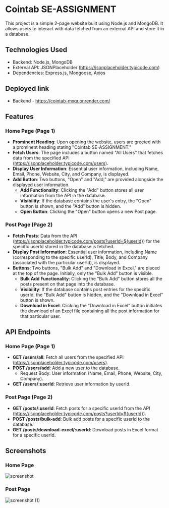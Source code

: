 # Cointab SE-ASSIGNMENT

This project is a simple 2-page website built using Node.js and MongoDB. It allows users to interact with data fetched from an external API and store it in a database.

## Technologies Used

- Backend: Node.js, MongoDB
- External API: JSONPlaceholder (https://jsonplaceholder.typicode.com)
- Dependencies: Express.js, Mongoose, Axios


## Deployed link

- Backend - https://cointab-mxqr.onrender.com/

## Features

### Home Page (Page 1)

- **Prominent Heading**: Upon opening the website, users are greeted with a prominent heading stating "Cointab SE-ASSIGNMENT."
- **Fetch Users**: The page includes a button named "All Users" that fetches data from the specified API (https://jsonplaceholder.typicode.com/users).
- **Display User Information**: Essential user information, including Name, Email, Phone, Website, City, and Company, is displayed.
- **Add Button**: Two buttons, "Open" and "Add," are provided alongside the displayed user information.
  - **Add Functionality**: Clicking the "Add" button stores all user information from the API in the database.
  - **Visibility**: If the database contains the user's entry, the "Open" button is shown, and the "Add" button is hidden.
  - **Open Button**: Clicking the "Open" button opens a new Post page.

### Post Page (Page 2)

- **Fetch Posts**: Data from the API (https://jsonplaceholder.typicode.com/posts?userId=${userId}) for the specific userId stored in the database is fetched.
- **Display Post Information**: Essential user information, including Name (corresponding to the specific userId), Title, Body, and Company (associated with the particular userId), is displayed.
- **Buttons**: Two buttons, "Bulk Add" and "Download in Excel," are placed at the top of the page. Initially, only the "Bulk Add" button is visible.
  - **Bulk Add Functionality**: Clicking the "Bulk Add" button stores all the posts present on that page into the database.
  - **Visibility**: If the database contains post entries for the specific userId, the "Bulk Add" button is hidden, and the "Download in Excel" button is shown.
  - **Download in Excel**: Clicking the "Download in Excel" button initiates the download of an Excel file containing all the post information for that particular user.


## API Endpoints

### Home Page (Page 1)

- **GET /users/all**: Fetch all users from the specified API (https://jsonplaceholder.typicode.com/users).
- **POST /users/add**: Add a new user to the database.
  - Request Body: User information (Name, Email, Phone, Website, City, Company).
- **GET /users/:userId**: Retrieve user information by userId.

### Post Page (Page 2)

- **GET /posts/:userId**: Fetch posts for a specific userId from the API (https://jsonplaceholder.typicode.com/posts?userId=${userId}).
- **POST /posts/bulk-add**: Bulk add posts for a specific userId to the database.
- **GET /posts/download-excel/:userId**: Download posts in Excel format for a specific userId.


## Screenshots

### Home Page


![screenshot](https://github.com/Chandan2812/cointab_assignment/assets/108578299/98d18dbe-7726-4a06-88ac-21bebf8d6eb6)


### Post Page

![screenshot (1)](https://github.com/Chandan2812/cointab_assignment/assets/108578299/1d45e4eb-ab86-462d-ac5c-0a23f71b0cb2)

